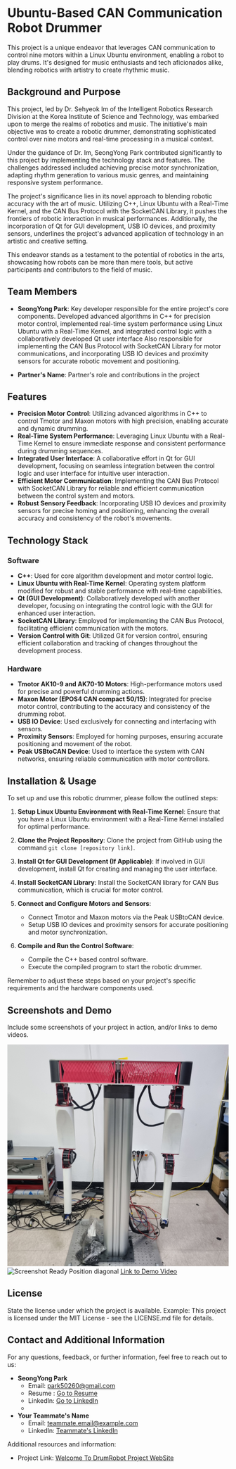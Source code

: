 # Ubuntu-Based CAN Communication Robot Drummer
This project is a unique endeavor that leverages CAN communication to control nine motors within a Linux Ubuntu environment, enabling a robot to play drums. It's designed for music enthusiasts and tech aficionados alike, blending robotics with artistry to create rhythmic music.

## Background and Purpose
This project, led by Dr. Sehyeok Im of the Intelligent Robotics Research Division at the Korea Institute of Science and Technology, was embarked upon to merge the realms of robotics and music. The initiative's main objective was to create a robotic drummer, demonstrating sophisticated control over nine motors and real-time processing in a musical context.

Under the guidance of Dr. Im, SeongYong Park contributed significantly to this project by implementing the technology stack and features. The challenges addressed included achieving precise motor synchronization, adapting rhythm generation to various music genres, and maintaining responsive system performance. 

The project's significance lies in its novel approach to blending robotic accuracy with the art of music. Utilizing C++, Linux Ubuntu with a Real-Time Kernel, and the CAN Bus Protocol with the SocketCAN Library, it pushes the frontiers of robotic interaction in musical performances. Additionally, the incorporation of Qt for GUI development, USB IO devices, and proximity sensors, underlines the project's advanced application of technology in an artistic and creative setting.

This endeavor stands as a testament to the potential of robotics in the arts, showcasing how robots can be more than mere tools, but active participants and contributors to the field of music.


## Team Members
- **SeongYong Park**: Key developer responsible for the entire project's core components. Developed advanced algorithms in C++ for precision motor control, implemented real-time system performance using Linux Ubuntu with a Real-Time Kernel, and integrated control logic with a collaboratively developed Qt user interface Also responsible for implementing the CAN Bus Protocol with SocketCAN Library for motor communications, and incorporating USB IO devices and proximity sensors for accurate robotic movement and positioning.


- **Partner's Name**: Partner's role and contributions in the project

## Features
- **Precision Motor Control**: Utilizing advanced algorithms in C++ to control Tmotor and Maxon motors with high precision, enabling accurate and dynamic drumming.
- **Real-Time System Performance**: Leveraging Linux Ubuntu with a Real-Time Kernel to ensure immediate response and consistent performance during drumming sequences.
- **Integrated User Interface**: A collaborative effort in Qt for GUI development, focusing on seamless integration between the control logic and user interface for intuitive user interaction.
- **Efficient Motor Communication**: Implementing the CAN Bus Protocol with SocketCAN Library for reliable and efficient communication between the control system and motors.
- **Robust Sensory Feedback**: Incorporating USB IO devices and proximity sensors for precise homing and positioning, enhancing the overall accuracy and consistency of the robot's movements.



## Technology Stack

### Software
- **C++**: Used for core algorithm development and motor control logic.
- **Linux Ubuntu with Real-Time Kernel**: Operating system platform modified for robust and stable performance with real-time capabilities.
- **Qt (GUI Development)**: Collaboratively developed with another developer, focusing on integrating the control logic with the GUI for enhanced user interaction.
- **SocketCAN Library**: Employed for implementing the CAN Bus Protocol, facilitating efficient communication with the motors.
- **Version Control with Git**: Utilized Git for version control, ensuring efficient collaboration and tracking of changes throughout the development process.


### Hardware
- **Tmotor AK10-9 and AK70-10 Motors**: High-performance motors used for precise and powerful drumming actions.
- **Maxon Motor (EPOS4 CAN compact 50/15)**: Integrated for precise motor control, contributing to the accuracy and consistency of the drumming robot.
- **USB IO Device**: Used exclusively for connecting and interfacing with sensors.
- **Proximity Sensors**: Employed for homing purposes, ensuring accurate positioning and movement of the robot.
- **Peak USBtoCAN Device**: Used to interface the system with CAN networks, ensuring reliable communication with motor controllers.




## Installation & Usage
To set up and use this robotic drummer, please follow the outlined steps:

1. **Setup Linux Ubuntu Environment with Real-Time Kernel**: Ensure that you have a Linux Ubuntu environment with a Real-Time Kernel installed for optimal performance.

2. **Clone the Project Repository**: Clone the project from GitHub using the command `git clone [repository link]`.

3. **Install Qt for GUI Development (If Applicable)**: If involved in GUI development, install Qt for creating and managing the user interface.

4. **Install SocketCAN Library**: Install the SocketCAN library for CAN Bus communication, which is crucial for motor control.

5. **Connect and Configure Motors and Sensors**:
    - Connect Tmotor and Maxon motors via the Peak USBtoCAN device.
    - Setup USB IO devices and proximity sensors for accurate positioning and motor synchronization.

6. **Compile and Run the Control Software**:
    - Compile the C++ based control software.
    - Execute the compiled program to start the robotic drummer.

Remember to adjust these steps based on your project's specific requirements and the hardware components used.


## Screenshots and Demo
Include some screenshots of your project in action, and/or links to demo videos.

![Screenshot Front Robot](./image/Robot.jpg)
![Screenshot Ready Position diagonal](url-to-screenshot)
[Link to Demo Video](url-to-demo)

## License
State the license under which the project is available. Example: This project is licensed under the MIT License - see the LICENSE.md file for details.

## Contact and Additional Information

For any questions, feedback, or further information, feel free to reach out to us:

- **SeongYong Park**
  - Email: park50260@gmail.com
  - Resume : [Go to Resume](https://aconite-green.github.io/)
  - LinkedIn: [Go to LinkedIn ](your-linkedin-url)
  - 
- **Your Teammate's Name**
  - Email: teammate.email@example.com
  - LinkedIn: [Teammate's LinkedIn](teammate-linkedin-url)

Additional resources and information:
- Project Link: [Welcome To DrumRobot Project WebSite](https://seongyongs-organization.gitbook.io/design-system/)

